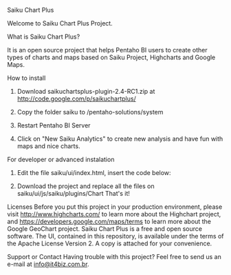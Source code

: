Saiku Chart Plus

Welcome to Saiku Chart Plus Project.

What is Saiku Chart Plus? 

It is an open source project that helps Pentaho BI users to create other types of charts and maps based on Saiku Project, Highcharts and Google Maps.

How to install

1) Download saikuchartsplus-plugin-2.4-RC1.zip at http://code.google.com/p/saikuchartplus/

2) Copy the folder saiku to /pentaho-solutions/system

3) Restart Pentaho BI Server

4) Click on "New Saiku Analytics" to create new analysis and have fun with maps and nice charts.

For developer or advanced instalation

1) Edit the file saiku/ui/index.html, insert the code below:

<!--Load the Google AJAX API-->
<script type="text/javascript" src="https://www.google.com/jsapi"></script>
<script type="text/javascript"> 
    google.load('visualization', '1.0', {'packages':['geochart']});
</script>

2) Download the project and replace all the files on saiku/ui/js/saiku/plugins/Chart That's it!

Licenses
Before you put this project in your production environment, please visit http://www.highcharts.com/ to learn more about the Highchart project, and https://developers.google.com/maps/terms to learn more about the Google GeoChart project. Saiku Chart Plus is a free and open source software. The UI, contained in this repository, is available under the terms of the Apache License Version 2. A copy is attached for your convenience.

Support or Contact
Having trouble with this project? Feel free to send us an e-mail at info@it4biz.com.br.